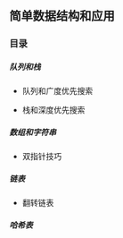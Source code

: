 ## 简单数据结构和应用

### 目录

##### 队列和栈

- 队列和广度优先搜索

- 栈和深度优先搜索

##### 数组和字符串

- 双指针技巧

##### 链表

- 翻转链表

##### 哈希表

